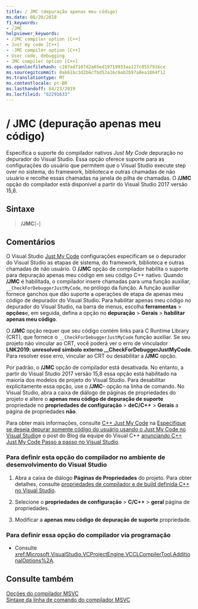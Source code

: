 ```yaml
---
title: / JMC (depuração apenas meu código)
ms.date: 08/20/2018
f1_keywords:
- /JMC
helpviewer_keywords:
- /JMC compiler option [C++]
- Just my code [C++]
- -JMC compiler option [C++]
- User code, debugging
- JMC compiler option [C++]
ms.openlocfilehash: c107ad7107d2a65ed19719933aa127c0557916ce
ms.sourcegitcommit: 0ab61bc3d2b6cfbd52a16c6ab2b97a8ea1864f12
ms.translationtype: MT
ms.contentlocale: pt-BR
ms.lasthandoff: 04/23/2019
ms.locfileid: "62291633"
---
```

# <a name="jmc-just-my-code-debugging"></a>/ JMC (depuração apenas meu código)

Especifica o suporte do compilador nativos *Just My Code* depuração no depurador do Visual Studio. Essa opção oferece suporte para as configurações do usuário que permitem que o Visual Studio execute step over no sistema, do framework, biblioteca e outras chamadas de não usuário e recolhe essas chamadas na janela de pilha de chamadas. O **/JMC** opção do compilador está disponível a partir do Visual Studio 2017 versão 15,8.

## <a name="syntax"></a>Sintaxe

> **/JMC**\[**-**]

## <a name="remarks"></a>Comentários

O Visual Studio [Just My Code](/visualstudio/debugger/just-my-code) configurações especificam se o depurador do Visual Studio as etapas de sistema, do framework, biblioteca e outras chamadas de não usuário. O **/JMC** opção de compilador habilita o suporte para depuração apenas meu código em seu código C++ nativo. Quando **/JMC** é habilitada, o compilador insere chamadas para uma função auxiliar, `__CheckForDebuggerJustMyCode`, no prólogo da função. A função auxiliar fornece ganchos que dão suporte a operações de etapa de apenas meu código de depurador do Visual Studio. Para habilitar apenas meu código no depurador do Visual Studio, na barra de menus, escolha **ferramentas** > **opções**e, em seguida, defina a opção no **depuração**  >  **Gerais** > **habilitar apenas meu código**.

O **/JMC** opção requer que seu código contém links para C Runtime Library (CRT), que fornece o `__CheckForDebuggerJustMyCode` função auxiliar. Se seu projeto não vincular ao CRT, você poderá ver o erro de vinculador **LNK2019: unresolved símbolo externo __CheckForDebuggerJustMyCode**. Para resolver esse erro, vincular ao CRT ou desabilitar a **/JMC** opção.

Por padrão, o **/JMC** opção de compilador está desativada. No entanto, a partir do Visual Studio 2017 versão 15,8 essa opção está habilitado na maioria dos modelos de projeto do Visual Studio. Para desabilitar explicitamente essa opção, use o **/JMC-** opção na linha de comando. No Visual Studio, abra a caixa de diálogo de páginas de propriedades do projeto e altere o **apenas meu código de depuração de suporte** propriedade no **propriedades de configuração** > **deC/C++**  >  **Gerais** a página de propriedades **não**.

Para obter mais informações, consulte [C++ Just My Code](/visualstudio/debugger/just-my-code#BKMK_C___Just_My_Code) na [Especifique se deseja depurar somente código do usuário usando o Just My Code no Visual Studio](/visualstudio/debugger/just-my-code)e o post do Blog da equipe do Visual C++ [anunciando C++ Just My Code Passo a passo no Visual Studio](https://blogs.msdn.microsoft.com/vcblog/2018/06/29/announcing-jmc-stepping-in-visual-studio/).

### <a name="to-set-this-compiler-option-in-the-visual-studio-development-environment"></a>Para definir esta opção do compilador no ambiente de desenvolvimento do Visual Studio

1. Abra a caixa de diálogo **Páginas de Propriedades** do projeto. Para obter detalhes, consulte [propriedades de compilador e de build definida C++ no Visual Studio](../working-with-project-properties.md).

1. Selecione o **propriedades de configuração** > **C/C++** > **geral** página de propriedades.

1. Modificar a **apenas meu código de depuração de suporte** propriedade.

### <a name="to-set-this-compiler-option-programmatically"></a>Para definir essa opção do compilador via programação

- Consulte <xref:Microsoft.VisualStudio.VCProjectEngine.VCCLCompilerTool.AdditionalOptions%2A>.

## <a name="see-also"></a>Consulte também

[Opções do compilador MSVC](compiler-options.md)<br/>
[Sintaxe da linha de comando do compilador MSVC](compiler-command-line-syntax.md)<br/>
